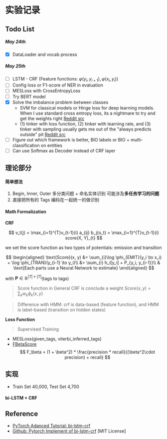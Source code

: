 # 实验记录

## Todo List

##### May 24th

- [x] DataLoader and vocab process

##### May 25th

- [ ] LSTM - CRF (Feature functions: $\varphi(y_i, y_{i+1}), \varphi(x_i, y_i)$)
- [ ] Config loss or F1-score of NER in evaluation 
- [ ] MESLoss with CrossEntropyLoss
- [ ] Try BERT model
- [x] Solve the imbalance problem between classes
    -  SVM for classical models or Hinge loss for deep learning models. When I use standard cross entropy loss, its a nightmare to try and get the weights right [Reddit src](https://www.reddit.com/r/LanguageTechnology/comments/oun69p/comment/h73pmgv/?utm_source=share&utm_medium=web2x&context=3`)
    - (1) tinker with loss function, (2) tinker with learning rate, and (3) tinker with sampling usually gets me out of the "always predicts outside" pit [Reddit src](https://www.reddit.com/r/LanguageTechnology/comments/oun69p/comment/h768ebu/?utm_source=share&utm_medium=web2x&context=3)
- [ ] Figure out which framework is better, BIO labels or BIO + multi-classification on entities
- [ ] Can use Softmax as Decoder instead of CRF layer

## 理论部分

#### 简单想法

1. Begin, Inner, Outer 多分类问题 + 命名实体识别
    可能涉及**多任务学习的问题**
2. 直接把所有的 Tags 编码在一起统一的做识别

#### Math Formalization

**CRF**

$$
    v_t(j) = \max_{i=1}^{T}v_{t-1}(i) a_{ij} b_j(o_t) = \max_{i=1}^{T}v_{t-1}(i) score(X, Y)_{t}
$$

we set the score function as two types of potentials: emission and transition

$$
    \begin{aligned}
        \text{Score}(x, y) &= \sum_{i}\log \phi_{EMIT}(y_i \to x_i) + \log \phi_{TRAN}(y_{i-1} \to y_i)\\
        &= \sum_{i} h_i[y_i] + P_{y_i, y_{i-1}}\\
        & \text{Each parts use a Neural Network to estimate}
    \end{aligned}
$$

with $\mathbf{P} \in \mathbb{R}^{|T|\times|T|}$(tags to tags)

> Score function in General CRF is conclude a weight $Score(x, y) = \sum_{k} w_k \phi_k(x, y)$

> Difference with HMM: crf is data-based (feature function), and HMM is label-based (transition on hidden states)

**Loss Function**

> Supervised Training

- MESLoss(given_tags, viterbi_inferred_tags)
- [FBetaScore](https://www.tensorflow.org/addons/api_docs/python/tfa/metrics/FBetaScore)
    $$
        F_\beta = (1 + \beta^2) * \frac{precision * recall}{(\beta^2\cdot precision) + recall}
    $$

## 实现

- Train Set 40,000, Test Set 4,700

#### bi-LSTM + CRF


## Reference 

- [PyTorch Adanced Tutorial: bi-lstm-crf](https://pytorch.org/tutorials/beginner/nlp/advanced_tutorial.html)
- [Github: Pytorch Implement of bi-lstm-crf](https://github.com/jidasheng/bi-lstm-crf.git) [MIT License]
